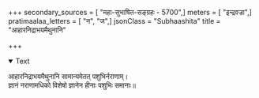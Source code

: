 +++
secondary_sources = [ "महा-सुभाषित-सङ्ग्रहः - 5700",]
meters = [ "इन्द्रवज्रा",]
pratimaalaa_letters = [ "न", "ज",]
jsonClass = "Subhaashita"
title = "आहारनिद्राभयमैथुनानि"

+++

<details open><summary>Text</summary>

आहारनिद्राभयमैथुनानि सामान्यमेतत् पशुभिर्नराणाम्।  
ज्ञानं नराणामधिको विशेषो ज्ञानेन हीनाः पशुभिः समानाः॥
</details>
